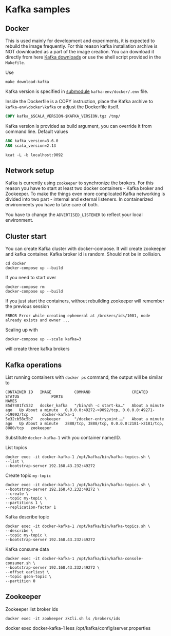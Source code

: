 # Kafka samples
## Docker

This is used mainly for development and experiments,
it is expected to rebuild the image frequently. For this 
reason kafka installation archive is NOT downloaded as a
part of the image creation. You can download it directly 
from here
[Kafka downloads](https://kafka.apache.org/downloads)
or use the shell script provided in the `Makefile`.

Use 
```shell
make download-kafka
```
Kafka version is specified in [submodule](https://github.com/davidul/kafka-env) `kafka-env/docker/.env` file.


Inside the Dockerfile is a COPY instruction, place the Kafka
archive to `kafka-env\docker\kafka` or adjust the Dockerfile itself.

```dockerfile
COPY kafka_$SCALA_VERSION-$KAFKA_VERSION.tgz /tmp/
```

Kafka version is provided as build argument, you 
can override it from command line.
Default values
```dockerfile
ARG kafka_version=3.6.0
ARG scala_version=2.13
```

```shell
kcat -L -b localhost:9092
```

## Network setup
Kafka is currently using `zookeeper` to synchronize the brokers.
For this reason you have to start at least two docker containers -
Kafka broker and Zookeeper. To make the things even more complicated
Kafka networking is divided into two part - internal and external listeners.
In containerized environments you have to take care of both.

You have to change the `ADVERTISED_LISTENER` to reflect your local
environment.


## Cluster start

You can create Kafka cluster with docker-compose. It will
create zookeeper and kafka container.
Kafka broker id is random. Should not be in collision.

```
cd docker
docker-compose up --build
```
If you need to start over
```
docker-compose rm
docker-compose up --build
```

If you just start the containers, without rebuilding
zookeeper will remember the previous session
```shell
ERROR Error while creating ephemeral at /brokers/ids/1001, node already exists and owner ...
```

Scaling up with
```shell
docker-compose up --scale kafka=3
```
will create three kafka brokers

## Kafka operations

List running containers with `docker ps` command, the output
will be similar to 
```shell
CONTAINER ID   IMAGE          COMMAND                  CREATED              STATUS              PORTS                                                  NAMES
85d7401fc532   docker_kafka   "/bin/sh -c start-ka…"   About a minute ago   Up About a minute   0.0.0.0:49272->9092/tcp, 0.0.0.0:49271->19092/tcp      docker-kafka-1
5e32cb58c5b7   zookeeper      "/docker-entrypoint.…"   About a minute ago   Up About a minute   2888/tcp, 3888/tcp, 0.0.0.0:2181->2181/tcp, 8080/tcp   zookeeper
```

Substitute `docker-kafka-1` with you container name/ID.

List topics
```shell
docker exec -it docker-kafka-1 /opt/kafka/bin/kafka-topics.sh \
--list \
--bootstrap-server 192.168.43.232:49272 
```

Create topic `my-topic`
```shell
docker exec -it docker-kafka-1 /opt/kafka/bin/kafka-topics.sh \
--bootstrap-server 192.168.43.232:49272 \
--create \
--topic my-topic \
--partitions 1 \
--replication-factor 1
```

Kafka describe topic
```shell
docker exec -it docker-kafka-1 /opt/kafka/bin/kafka-topics.sh \
--describe \
--topic my-topic \
--bootstrap-server 192.168.43.232:49272
```

Kafka consume data

```shell
docker exec -it docker-kafka-1 /opt/kafka/bin/kafka-console-consumer.sh \
--bootstrap-server 192.168.43.232:49272 \
--offset earliest \
--topic gson-topic \
--partition 0
```

## Zookeeper

Zookeeper list broker ids
```
docker exec -it zookeeper zkCli.sh ls /brokers/ids
```
docker exec docker-kafka-1 less /opt/kafka/config/server.properties
